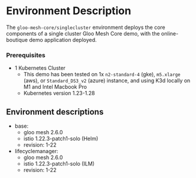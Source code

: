 # Environment Description
The `gloo-mesh-core/singlecluster` environment deploys the core components of a single cluster Gloo Mesh Core demo, with the online-boutique demo application deployed.

### Prerequisites
- 1 Kubernetes Cluster
    - This demo has been tested on 1x `n2-standard-4` (gke), `m5.xlarge` (aws), or `Standard_DS3_v2` (azure) instance, and using K3d locally on M1 and Intel Macbook Pro
    - Kubernetes version 1.23-1.28

## Environment descriptions
- base:
    - gloo mesh 2.6.0
    - istio 1.22.3-patch1-solo (Helm)
    - revision: 1-22
- lifecyclemanager:
    - gloo mesh 2.6.0
    - istio 1.22.3-patch1-solo (ILM)
    - revision: 1-22
